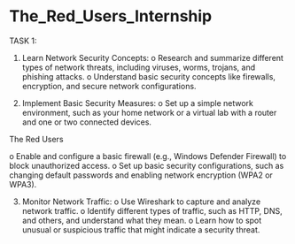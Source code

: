 # The_Red_Users_Internship

TASK 1:
1. Learn Network Security Concepts:
o Research and summarize different types of network threats, including viruses, worms,
trojans, and phishing attacks.
o Understand basic security concepts like firewalls, encryption, and secure network
configurations.

2. Implement Basic Security Measures:
o Set up a simple network environment, such as your home network or a virtual lab with a
router and one or two connected devices.

The Red Users

o Enable and configure a basic firewall (e.g., Windows Defender Firewall) to block
unauthorized access.
o Set up basic security configurations, such as changing default passwords and enabling
network encryption (WPA2 or WPA3).

3. Monitor Network Traffic:
o Use Wireshark to capture and analyze network traffic.
o Identify different types of traffic, such as HTTP, DNS, and others, and understand what they
mean.
o Learn how to spot unusual or suspicious traffic that might indicate a security threat.
